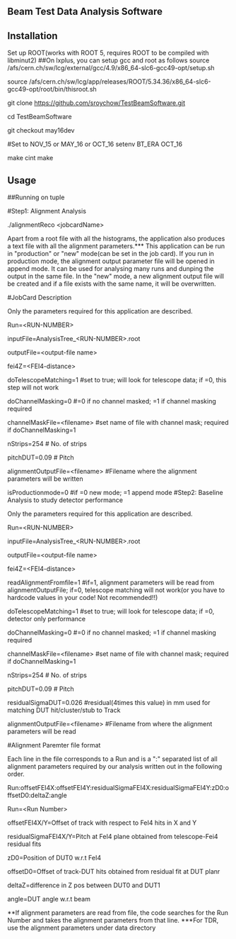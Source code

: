## Beam Test Data Analysis Software
## Installation

Set up ROOT(works with ROOT 5, requires ROOT to be compiled with libminut2)
##On lxplus, you can setup gcc and root as follows
source /afs/cern.ch/sw/lcg/external/gcc/4.9/x86_64-slc6-gcc49-opt/setup.sh

source /afs/cern.ch/sw/lcg/app/releases/ROOT/5.34.36/x86_64-slc6-gcc49-opt/root/bin/thisroot.sh

git clone https://github.com/sroychow/TestBeamSoftware.git

cd TestBeamSoftware

git checkout may16dev

#Set to NOV_15 or MAY_16 or OCT_16
setenv  BT_ERA OCT_16

make cint
make

## Usage
##Running on tuple

#Step1: Alignment Analysis

./alignmentReco \<jobcardName\>

Apart from a root file with all the histograms, the application also produces a text file with all the alignment parameters.*** 
This application can be run in "production" or "new" mode(can be set in the job card). If you run in production mode, the 
alignment output parameter file will be opened in append mode. It can be used for analysing many runs and dunping the 
output in the same file. In the "new" mode, a new alignment output file will be created and if a file exists with the same name,
 it will be overwritten.

#JobCard Description

Only the parameters required for this application are described.

Run=\<RUN-NUMBER\>

inputFile=AnalysisTree_\<RUN-NUMBER\>.root

outputFile=\<output-file name\>

fei4Z=\<FEI4-distance\>

doTelescopeMatching=1 #set to true; will look for telescope data; if =0, this step will not work

doChannelMasking=0 #=0 if no channel masked; =1 if channel masking required

channelMaskFile=\<filename\> #set name of file with channel mask; required if doChannelMasking=1 

nStrips=254 # No. of strips

pitchDUT=0.09 # Pitch

alignmentOutputFile=\<filename\> #Filename where the alignment parameters will be written

isProductionmode=0 #if =0 new mode; =1 append mode 
#Step2: Baseline Analysis to study detector performance

Only the parameters required for this application are described.

Run=\<RUN-NUMBER\>

inputFile=AnalysisTree_\<RUN-NUMBER\>.root

outputFile=\<output-file name\>

fei4Z=\<FEI4-distance\>

readAlignmentFromfile=1 #if=1, alignment parameters will be read from alignmentOutputFile; if=0, telescope matching will not work(or you have to hardcode values in your code! Not recommended!!)

doTelescopeMatching=1 #set to true; will look for telescope data; if =0, detector only performance

doChannelMasking=0 #=0 if no channel masked; =1 if channel masking required

channelMaskFile=\<filename\> #set name of file with channel mask; required if doChannelMasking=1 

nStrips=254 # No. of strips

pitchDUT=0.09 # Pitch

residualSigmaDUT=0.026 #residual(4times this value) in mm used for matching DUT hit/cluster/stub to Track

alignmentOutputFile=\<filename\> #Filename from where the alignment parameters will be read

#Alignment Paremter file format

Each line in the file corresponds to a Run and is a ":" separated list of all alignment parameters required by our analysis written out in the following order.

Run:offsetFEI4X:offsetFEI4Y:residualSigmaFEI4X:residualSigmaFEI4Y:zD0:offsetD0:deltaZ:angle

Run=\<Run Number\>

offsetFEI4X/Y=Offset of track with respect to FeI4 hits in X and Y

residualSigmaFEI4X/Y=Pitch at FeI4 plane obtained from telescope-Fei4 residual fits

zD0=Position of DUT0 w.r.t FeI4

offsetD0=Offset of track-DUT hits obtained from residual fit at DUT planr

deltaZ=difference in Z pos between DUT0 and DUT1

angle=DUT angle w.r.t beam

**If alignment parameters are read from file, the code searches for the Run Number and takes the alignment parameters from that line.
***For TDR, use the alignment parameters under data directory
